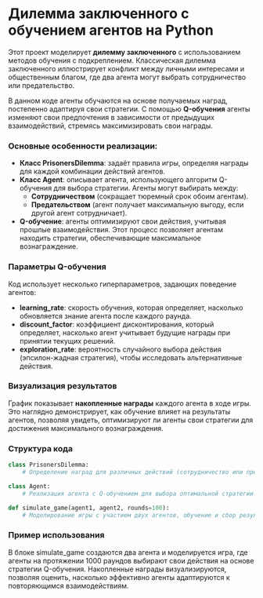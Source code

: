 # Дилемма заключенного с обучением агентов на Python

Этот проект моделирует **дилемму заключенного** с использованием методов обучения с подкреплением. Классическая дилемма заключенного иллюстрирует конфликт между личными интересами и общественным благом, где два агента могут выбрать сотрудничество или предательство.

В данном коде агенты обучаются на основе получаемых наград, постепенно адаптируя свои стратегии. С помощью **Q-обучения** агенты изменяют свои предпочтения в зависимости от предыдущих взаимодействий, стремясь максимизировать свои награды.

### Основные особенности реализации:

- **Класс PrisonersDilemma**: задаёт правила игры, определяя награды для каждой комбинации действий агентов.
- **Класс Agent**: описывает агента, использующего алгоритм Q-обучения для выбора стратегии. Агенты могут выбирать между:
  - **Сотрудничеством** (сокращает тюремный срок обоим агентам).
  - **Предательством** (агент получает максимальную выгоду, если другой агент сотрудничает).
- **Q-обучение**: агенты оптимизируют свои действия, учитывая прошлые взаимодействия. Этот процесс позволяет агентам находить стратегии, обеспечивающие максимальное вознаграждение.

### Параметры Q-обучения

Код использует несколько гиперпараметров, задающих поведение агентов:
- **learning_rate**: скорость обучения, которая определяет, насколько обновляется знание агента после каждого раунда.
- **discount_factor**: коэффициент дисконтирования, который определяет, насколько агент учитывает будущие награды при принятии текущих решений.
- **exploration_rate**: вероятность случайного выбора действия (эпсилон-жадная стратегия), чтобы исследовать альтернативные действия.

### Визуализация результатов

График показывает **накопленные награды** каждого агента в ходе игры. Это наглядно демонстрирует, как обучение влияет на результаты агентов, позволяя увидеть, оптимизируют ли агенты свои стратегии для достижения максимального вознаграждения.

### Структура кода

```python
class PrisonersDilemma:
    # Определение наград для различных действий (сотрудничество или предательство)

class Agent:
    # Реализация агента с Q-обучением для выбора оптимальной стратегии

def simulate_game(agent1, agent2, rounds=100):
    # Моделирование игры с участием двух агентов, обучение и сбор результатов
```

### Пример использования

В блоке simulate_game создаются два агента и моделируется игра, где агенты на протяжении 1000 раундов выбирают свои действия на основе стратегии Q-обучения. Накопленные награды визуализируются, позволяя оценить, насколько эффективно агенты адаптируются к повторяющимся взаимодействиям.
